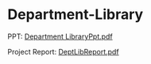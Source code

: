 # Department-Library

PPT: 
[Department LibraryPpt.pdf](https://github.com/user-attachments/files/20737571/Department.LibraryPpt.pdf)

Project Report: 
[DeptLibReport.pdf](https://github.com/user-attachments/files/20737572/DeptLibReport.pdf)
